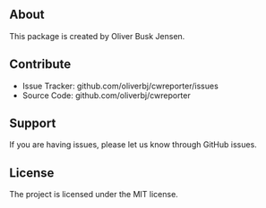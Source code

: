 ## About

This package is created by Oliver Busk Jensen.

## Contribute

- Issue Tracker: github.com/oliverbj/cwreporter/issues
- Source Code: github.com/oliverbj/cwreporter

## Support

If you are having issues, please let us know through GitHub issues.

## License

The project is licensed under the MIT license.
